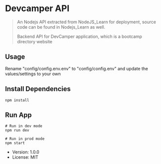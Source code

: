 # Devcamper API

> An Nodejs API extracted from NodeJS_Learn for deployment, source code can be found in Nodejs_Learn as well.
>
> Backend API for DevCamper application, which is a bootcamp directory website

## Usage

Rename "config/config.env.env" to "config/config.env" and update the values/settings to your own

## Install Dependencies

```
npm install
```

## Run App

```
# Run in dev mode
npm run dev

# Run in prod mode
npm start
```

- Version: 1.0.0
- License: MIT

